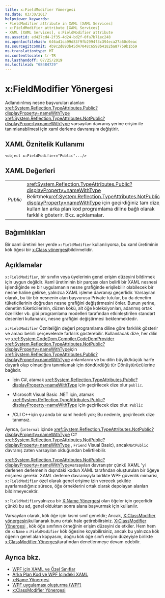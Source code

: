 ```yaml
---
title: x:FieldModifier Yönergesi
ms.date: 03/30/2017
helpviewer_keywords:
- FieldModifier attribute in XAML [XAML Services]
- x:FieldModifier attribute [XAML Services]
- XAML [XAML Services], x:FieldModifier attribute
ms.assetid: ed427cd4-2f35-4d24-bd2f-0fa7b71ec248
ms.openlocfilehash: 646ad1ca99d83f9fb2994f3c394eca27a60c0eac
ms.sourcegitcommit: 4b9c2d893b45d47048c6598b4182ba87759b1b59
ms.translationtype: MT
ms.contentlocale: tr-TR
ms.lasthandoff: 07/25/2019
ms.locfileid: "68484729"
---
```

# <a name="xfieldmodifier-directive"></a>x:FieldModifier Yönergesi
Adlandırılmış nesne başvuruları alanları <xref:System.Reflection.TypeAttributes.Public?displayProperty=nameWithType> <xref:System.Reflection.TypeAttributes.NotPublic?displayProperty=nameWithType> varsayılan davranış yerine erişim ile tanımlanabilmesi için xaml derleme davranışını değiştirir.  
  
## <a name="xaml-attribute-usage"></a>XAML Öznitelik Kullanımı  
  
```xaml  
<object x:FieldModifier="Public".../>  
```  
  
## <a name="xaml-values"></a>XAML Değerleri  
  
|||  
|-|-|  
|*Public*|<xref:System.Reflection.TypeAttributes.Public?displayProperty=nameWithType> Belirtmek<xref:System.Reflection.TypeAttributes.NotPublic?displayProperty=nameWithType> için geçirdiğiniz tam dize, kullanılan arka plan kod programlama diline bağlı olarak farklılık gösterir. Bkz. açıklamalar.|  
  
## <a name="dependencies"></a>Bağımlılıkları  
 Bir xaml üretimi her yerde `x:FieldModifier` kullanılıyorsa, bu xaml üretiminin kök öğesi bir [x:Class yönergesi](x-class-directive.md)bildirmelidir.  
  
## <a name="remarks"></a>Açıklamalar  
 `x:FieldModifier`, bir sınıfın veya üyelerinin genel erişim düzeyini bildirmek için uygun değildir. Xaml üretiminin bir parçası olan belirli bir XAML nesnesi işlendiğinde ve bir uygulamanın nesne grafiğinde erişilebilir olabilecek bir nesne haline gelirse, yalnızca XAML işleme davranışı geçerlidir. Varsayılan olarak, bu tür bir nesnenin alan başvurusu Private tutulur, bu da denetim tüketicilerinin doğrudan nesne grafiğini değiştirmesini önler. Bunun yerine, denetim tüketicilerinin, düzen kökü, alt öğe koleksiyonları, adanmış ortak özellikler vb. gibi programlama modelleri tarafından etkinleştirilen standart desenleri kullanarak, nesne grafiğini değiştirmesi beklenmektedir.  
  
 `x:FieldModifier` Özniteliğin değeri programlama diline göre farklılık gösterir ve amacı belirli çerçevelerde farklılık gösterebilir. Kullanılacak dize, her dilin ve <xref:System.CodeDom.Compiler.CodeDomProvider> <xref:System.Reflection.TypeAttributes.NotPublic?displayProperty=nameWithType>için <xref:System.Reflection.TypeAttributes.Public?displayProperty=nameWithType> anlamlarını ve bu dilin büyük/küçük harfe duyarlı olup olmadığını tanımlamak için döndürdüğü tür Dönüştürücülerine bağlıdır.  
  
- İçin C#, atamak <xref:System.Reflection.TypeAttributes.Public?displayProperty=nameWithType> için geçirilecek dize olur `public`.  
  
- Microsoft Visual Basic .NET için, atamak <xref:System.Reflection.TypeAttributes.Public?displayProperty=nameWithType> için geçirilecek dize olur. `Public`  
  
- /CLI C++için şu anda bir xaml hedefi yok; Bu nedenle, geçirilecek dize tanımsız.  
  
 Ayrıca, (`internal` içinde <xref:System.Reflection.TypeAttributes.NotPublic?displayProperty=nameWithType> C# <xref:System.Reflection.TypeAttributes.NotPublic?displayProperty=nameWithType> , `Friend` Visual Basic), ancak`NotPublic` davranış zaten varsayılan olduğundan belirtilebilir.  
  
 <xref:System.Reflection.TypeAttributes.NotPublic?displayProperty=nameWithType>varsayılan davranıştır çünkü XAML 'yi derlenen derlemenin dışındaki kodun XAML tarafından oluşturulan bir öğeye erişmesi gerekir. XAML derleme davranışıyla birlikte WPF güvenlik mimarisi, `x:FieldModifier` özel olarak genel erişime izin verecek şekilde ayarlamadığınız sürece, öğe örneklerini ortak olarak depolayan alanları bildirmeyecektir.  
  
 `x:FieldModifier`yalnızca bir [X:Name Yönergesi](x-name-directive.md) olan öğeler için geçerlidir çünkü bu ad, genel olduktan sonra alana başvurmak için kullanılır.  
  
 Varsayılan olarak, kök öğe için kısmi sınıf geneldir; Ancak, [X:ClassModifier yönergesini](x-classmodifier-directive.md)kullanarak bunu ortak hale getirebilirsiniz. [X:ClassModifier Yönergesi](x-classmodifier-directive.md) , kök öğe sınıfının örneğinin erişim düzeyini de etkiler. Hem hem de `x:Name` `x:FieldModifier` kök öğesine koyabilirsiniz, ancak bu yalnızca kök öğenin genel alan kopyasını, doğru kök öğe sınıfı erişim düzeyiyle birlikte [x:ClassModifier Yönergesi](x-classmodifier-directive.md)tarafından denetlenmeye devam edebilir.  
  
## <a name="see-also"></a>Ayrıca bkz.

- [WPF için XAML ve Özel Sınıflar](../wpf/advanced/xaml-and-custom-classes-for-wpf.md)
- [Arka Plan Kod ve WPF İçindeki XAML](../wpf/advanced/code-behind-and-xaml-in-wpf.md)
- [x:Name Yönergesi](x-name-directive.md)
- [WPF uygulaması oluşturma (WPF)](../wpf/app-development/building-a-wpf-application-wpf.md)
- [x:ClassModifier Yönergesi](x-classmodifier-directive.md)
